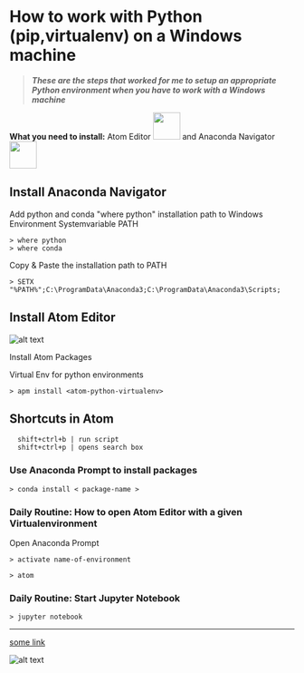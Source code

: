  # How to work with Python (pip,virtualenv) on a Windows machine
 >***These are the steps that worked for me to setup an appropriate Python environment when you have to work with a Windows machine***
 
   **What you need to install:**  Atom Editor  <img src="https://png.icons8.com/ios/1600/atom-editor.png" width="48"> 
   and Anaconda Navigator <img src="http://www.datamasters.com.br/wp-content/uploads/2017/08/thumb-anaconda.png" width="48">



 
 ## Install Anaconda Navigator
 Add python and conda "where python" installation path to Windows Environment Systemvariable PATH
 
    > where python
    > where conda 
    
Copy & Paste the installation path to PATH

    > SETX "%PATH%";C:\ProgramData\Anaconda3;C:\ProgramData\Anaconda3\Scripts; 
 
 ## Install Atom Editor
 
 ![alt text][logo]
 
 Install Atom Packages
 
 Virtual Env for python environments
 
    > apm install <atom-python-virtualenv> 

## Shortcuts in Atom

      shift+ctrl+b | run script
      shift+ctrl+p | opens search box 
 
 ### Use Anaconda Prompt to install packages
    > conda install < package-name >
  
 
 ### Daily Routine: How to open Atom Editor with a given Virtualenvironment
 Open Anaconda Prompt
 
    > activate name-of-environment
   
    > atom

 
  ### Daily Routine: Start Jupyter Notebook
  
    > jupyter notebook 

***

[some link](https://www.google.com)


[logo]: https://user-images.githubusercontent.com/8896124/30044182-61ee94c6-922e-11e7-8181-10122681a1d9.gif "Atom Editor"
[atom-icon]: https://png.icons8.com/ios/1600/atom-editor.png "Atom Icon"

![alt text][atom-icon]


